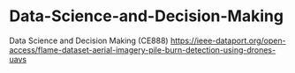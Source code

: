 # Data-Science-and-Decision-Making
Data Science and Decision Making (CE888)
https://ieee-dataport.org/open-access/flame-dataset-aerial-imagery-pile-burn-detection-using-drones-uavs
